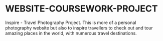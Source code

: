 # WEBSITE-COURSEWORK-PROJECT
Inspire - Travel Photography Project. 
This is more of a personal photography website but also to inspire travellers to check out and tour amazing places in the world, with numerous travel destinations.
